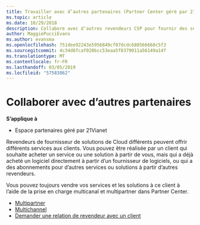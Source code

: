 ```yaml
---
title: Travailler avec d’autres partenaires (Partner Center géré par 21Vianet)
ms.topic: article
ms.date: 10/29/2018
description: Collabore avec d’autres revendeurs CSP pour fournir des services au même client.
author: MaggiePucciEvans
ms.author: evansma
ms.openlocfilehash: 751dee92243e5956849cf07dcdc680566660c5f3
ms.sourcegitcommit: 4c34d6fcaf020bcc53eaa5f0379011a56149a14f
ms.translationtype: MT
ms.contentlocale: fr-FR
ms.lasthandoff: 03/05/2019
ms.locfileid: "57583862"
---
```

# <a name="work-with-other-partners"></a>Collaborer avec d’autres partenaires

**S’applique à**

-   Espace partenaires géré par 21Vianet


Revendeurs de fournisseur de solutions de Cloud différents peuvent offrir différents services aux clients. Vous pouvez être réalisée par un client qui souhaite acheter un service ou une solution à partir de vous, mais qui a déjà acheté un logiciel directement à partir d’un fournisseur de logiciels, ou qui a des abonnements pour d’autres services ou solutions à partir d’autres revendeurs. 

Vous pouvez toujours vendre vos services et les solutions à ce client à l’aide de la prise en charge multicanal et multipartner dans Partner Center.

-   [Multipartner](multipartner.md)
-   [Multichannel](multichannel.md)
-   [Demander une relation de revendeur avec un client](request-a-relationship-with-a-customer.md)
